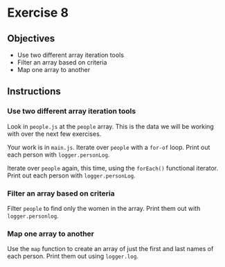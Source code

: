 # Exercise 8

## Objectives
* Use two different array iteration tools
* Filter an array based on criteria
* Map one array to another

## Instructions

### Use two different array iteration tools
Look in `people.js` at the `people` array. This is the data we will be working
with over the next few exercises.

Your work is in `main.js`. Iterate over `people` with a `for-of` loop. Print out
each person with `logger.personLog`.

Iterate over `people` again, this time, using the `forEach()` functional iterator.
Print out each person with `logger.personLog`.

### Filter an array based on criteria
Filter `people` to find only the women in the array. Print them out with 
`logger.personlog`.

### Map one array to another
Use the `map` function to create an array of just the first and last names of 
each person. Print them out using `logger.log`.